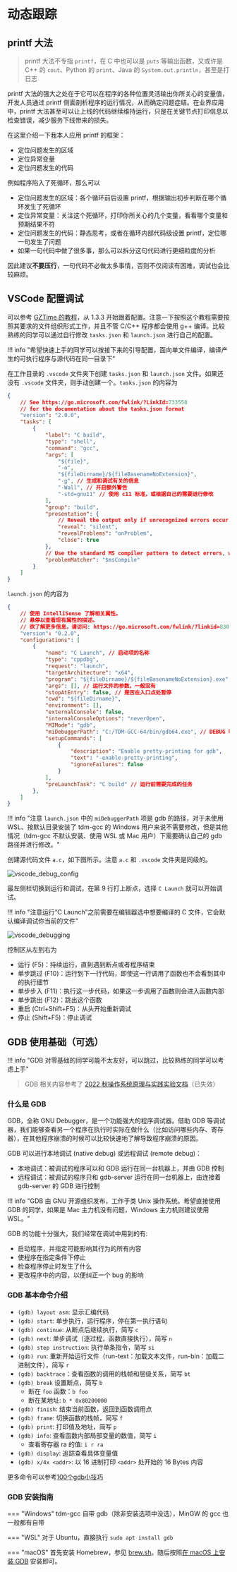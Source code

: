 # 动态跟踪

## printf 大法
> printf 大法不专指 `printf`，在 C 中也可以是 `puts` 等输出函数，又或许是 C++ 的 `cout`、Python 的 `print`、Java 的 `System.out.println`，甚至是打日志

printf 大法的强大之处在于它可以在程序的各种位置灵活输出你所关心的变量值，开发人员通过 printf 侧面剖析程序的运行情况，从而确定问题症结。在业界应用中，printf 大法甚至可以让上线的代码继续维持运行，只是在关键节点打印信息以检查错误，减少服务下线带来的损失。

在这里介绍一下我本人应用 printf 的框架：

- 定位问题发生的区域
- 定位异常变量
- 定位问题发生的代码

例如程序陷入了死循环，那么可以

- 定位问题发生的区域：各个循环前后设置 printf，根据输出初步判断在哪个循环发生了死循环
- 定位异常变量：关注这个死循环，打印你所关心的几个变量，看看哪个变量和预期结果不符
- 定位问题发生的代码：静态思考，或者在循环内部代码级设置 printf，定位哪一句发生了问题
- 如果一句代码中做了很多事，那么可以拆分这句代码进行更细粒度的分析

因此建议**不要压行**，一句代码不必做太多事情，否则不仅阅读有困难，调试也会比较麻烦。

## VSCode 配置调试

可以参考 [GZTime 的教程](https://blog.gztime.cc/posts/2020/6b9b4626/#%E9%85%8D%E7%BD%AE%E6%AD%A5%E9%AA%A4)，从 1.3.3 开始跟着配置。注意一下按照这个教程需要按照其要求的文件组织形式工作，并且不管 C/C++ 程序都会使用 g++ 编译。比较熟练的同学可以通过自行修改 `tasks.json` 和 `launch.json` 进行自己的配置。

!!! info "希望快速上手的同学可以按接下来的引导配置，面向单文件编译，编译产生的可执行程序与源代码在同一目录下"

在工作目录的 `.vscode` 文件夹下创建 `tasks.json` 和 `launch.json` 文件。如果还没有 `.vscode` 文件夹，则手动创建一个。`tasks.json` 的内容为
```json
{
    // See https://go.microsoft.com/fwlink/?LinkId=733558
    // for the documentation about the tasks.json format
    "version": "2.0.0",
    "tasks": [
        {
            "label": "C build",
            "type": "shell",
            "command": "gcc",
            "args": [
                "${file}",
                "-o", 
                "${fileDirname}/${fileBasenameNoExtension}",
                "-g", // 生成和调试有关的信息
                "-Wall", // 开启额外警告
                "-std=gnu11" // 使用 c11 标准，或根据自己的需要进行修改
            ],
            "group": "build",
            "presentation": {
                // Reveal the output only if unrecognized errors occur.
                "reveal": "silent",
                "revealProblems": "onProblem",
                "close": true
            },
            // Use the standard MS compiler pattern to detect errors, warnings and infos
            "problemMatcher": "$msCompile"
        }
    ]
}
```

`launch.json` 的内容为

```json
{
    // 使用 IntelliSense 了解相关属性。
    // 悬停以查看现有属性的描述。
    // 欲了解更多信息，请访问: https://go.microsoft.com/fwlink/?linkid=830387
    "version": "0.2.0",
    "configurations": [
        {
            "name": "C Launch", // 启动项的名称
            "type": "cppdbg",
            "request": "launch",
            "targetArchitecture": "x64",
            "program": "${fileDirname}/${fileBasenameNoExtension}.exe", // 运行文件的路径
            "args": [], // 运行文件的参数，一般没有
            "stopAtEntry": false, // 是否在入口点处暂停
            "cwd": "${fileDirname}",
            "environment": [],
            "externalConsole": false,
            "internalConsoleOptions": "neverOpen",
            "MIMode": "gdb",
            "miDebuggerPath": "C:/TDM-GCC-64/bin/gdb64.exe", // DEBUG 程序的路径
            "setupCommands": [
                {
                    "description": "Enable pretty-printing for gdb",
                    "text": "-enable-pretty-printing",
                    "ignoreFailures": false
                }
            ],
            "preLaunchTask": "C build" // 运行前需要完成的任务
        },
    ]
}
```

!!! info "注意 `launch.json` 中的 `miDebuggerPath` 项是 gdb 的路径，对于未使用 WSL、按默认目录安装了 tdm-gcc 的 Windows 用户来说不需要修改，但是其他情况（tdm-gcc 不默认安装、使用 WSL 或 Mac 用户）下需要确认自己的 gdb 路径并进行修改。"

创建源代码文件 `a.c`，如下图所示。注意 `a.c` 和 `.vscode` 文件夹是同级的。

![vscode_debug_config](graph/vscode_debug_config.png)

最左侧栏切换到运行和调试，在第 9 行打上断点，选择 `C Launch` 就可以开始调试。

!!! info "注意运行“C Launch”之前需要在编辑器选中想要编译的 C 文件，它会默认编译调试你当前的文件"

![vscode_debugging](graph/vscode_debugging.png)

控制区从左到右为

- 运行 (F5)：持续运行，直到遇到断点或者程序结束
- 单步跳过 (F10)：运行到下一行代码，即使这一行调用了函数也不会看到其中的执行细节
- 单步步入 (F11)：执行这一步代码，如果这一步调用了函数则会进入函数内部
- 单步跳出 (F12)：跳出这个函数
- 重启 (Ctrl+Shift+F5)：从头开始重新调试
- 停止 (Shift+F5)：停止调试

## GDB 使用基础（可选）

!!! info "GDB 对零基础的同学可能不太友好，可以跳过，比较熟练的同学可以考虑上手"

> GDB 相关内容参考了 [2022 秋操作系统原理与实践实验文档](https://zju-sec.github.io/os22fall-stu/)（已失效）

### 什么是 GDB

GDB，全称 GNU Debugger，是一个功能强大的程序调试器。借助 GDB 等调试器，我们能够查看另一个程序在执行时实际在做什么（比如访问哪些内存、寄存器），在其他程序崩溃的时候可以比较快速地了解导致程序崩溃的原因。

GDB 可以进行本地调试 (native debug) 或远程调试 (remote debug)：

- 本地调试：被调试的程序可以和 GDB 运行在同一台机器上，并由 GDB 控制
- 远程调试：被调试的程序只和 gdb-server 运行在同一台机器上，由连接着 gdb-server 的 GDB 进行控制

!!! info "GDB 由 GNU 开源组织发布，工作于类 Unix 操作系统。希望直接使用 GDB 的同学，如果是 Mac 主力机没有问题，Windows 主力机则建议使用 WSL。"

GDB 的功能十分强大，我们经常在调试中用到的有:

- 启动程序，并指定可能影响其行为的所有内容
- 使程序在指定条件下停止
- 检查程序停止时发生了什么
- 更改程序中的内容，以便纠正一个 bug 的影响

### GDB 基本命令介绍

- `(gdb) layout asm`: 显示汇编代码
- `(gdb) start`: 单步执行，运行程序，停在第一执行语句
- `(gdb) continue`: 从断点后继续执行，简写 `c`
- `(gdb) next`: 单步调试（逐过程，函数直接执行），简写 `n`
- `(gdb) step instruction`: 执行单条指令，简写 `si`
- `(gdb) run`: 重新开始运行文件（run-text：加载文本文件，run-bin：加载二进制文件），简写 `r`
- `(gdb) backtrace`：查看函数的调用的栈帧和层级关系，简写 `bt`
- `(gdb) break` 设置断点，简写 `b`
    - 断在 `foo` 函数：`b foo`
    - 断在某地址: `b * 0x80200000`
- `(gdb) finish`: 结束当前函数，返回到函数调用点
- `(gdb) frame`: 切换函数的栈帧，简写 `f`
- `(gdb) print`: 打印值及地址，简写 `p`
- `(gdb) info`: 查看函数内部局部变量的数值，简写 `i`
    - 查看寄存器 ra 的值: `i r ra`
- `(gdb) display`: 追踪查看具体变量值
- `(gdb) x/4x <addr>`: 以 16 进制打印 `<addr>` 处开始的 16 Bytes 内容

更多命令可以参考[100个gdb小技巧](https://wizardforcel.gitbooks.io/100-gdb-tips/content/)

### GDB 安装指南

=== "Windows"
    tdm-gcc 自带 gdb（除非安装选项中没选），MinGW 的 gcc 也一般都有自带

=== "WSL"
    对于 Ubuntu，直接执行
    ```
    sudo apt install gdb
    ```

=== "macOS"
    首先安装 Homebrew，参见 [brew.sh](https://brew.sh/)。随后按照[在 macOS 上安装 GDB](https://www.ics.uci.edu/~pattis/common/handouts/macmingweclipse/allexperimental/mac-gdb-install.html) 安装即可。